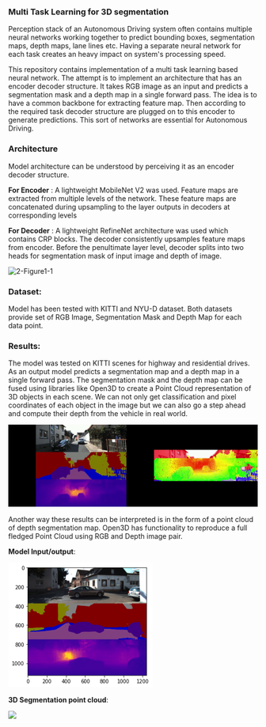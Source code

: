 ### Multi Task Learning for 3D segmentation

Perception stack of an Autonomous Driving system often contains multiple neural networks working together to predict bounding boxes, segmentation maps, depth maps, lane lines etc. Having a separate neural network for each task creates an heavy impact on system's processing speed. 



This repository contains implementation of a multi task learning based neural network. The attempt is to implement an architecture that has an encoder decoder structure. It takes RGB image as an input and predicts a segmentation mask and a depth map in a single forward pass. The idea is to have a common backbone for extracting feature map. Then according to the required task decoder structure are plugged on to this encoder to generate predictions. This sort of networks are essential for Autonomous Driving.



### Architecture

Model architecture can be understood by perceiving it as an encoder decoder structure.

**For Encoder** : A lightweight MobileNet V2 was used. Feature maps are extracted from multiple levels of the network. These feature maps are concatenated during upsampling to the layer outputs in decoders at corresponding levels

**For Decoder** : A lightweight RefineNet architecture was used which contains CRP blocks. The decoder consistently upsamples feature maps from encoder. Before the penultimate layer level, decoder splits into two heads for segmentation mask of input image and depth of image.


![2-Figure1-1](https://user-images.githubusercontent.com/41729963/147723077-695511f3-9857-491f-b782-459359712268.png)


### Dataset:

Model has been tested with KITTI and NYU-D dataset. Both datasets provide set of RGB Image, Segmentation Mask and Depth Map for each data point.



### Results:

The model was tested on KITTI scenes for highway and residential drives. As an output model predicts a segmentation map and a depth map in a single forward pass. The segmentation mask and the depth map can be fused using libraries like Open3D to create a Point Cloud representation of 3D objects in each scene. We can not only get classification and pixel coordinates of each object in the image but we can also go a step ahead and compute their depth from the vehicle in real world.

![](ezgif-6-6358723c09.gif)

Another way these results can be interpreted is in the form of a point cloud of depth segmentation map. Open3D has functionality to reproduce a full fledged Point Cloud using RGB and Depth image pair.

**Model Input/output**:

![](output.png)



**3D Segmentation point cloud**:

![](ezgif-3-860fdced22.gif)
